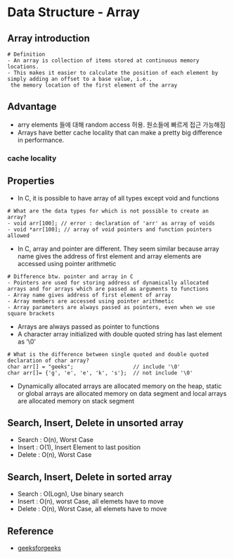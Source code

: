 # Data Structure - Array

## Array introduction
```shell
# Definition
- An array is collection of items stored at continuous memory locations.
- This makes it easier to calculate the position of each element by simply adding an offset to a base value, i.e., 
 the memory location of the first element of the array
```
## Advantage
- arry elements 들에 대해 random access 허용. 원소들에 빠르게 접근 가능해짐 
- Arrays have better cache locality that can make a pretty big difference in performance.

### cache locality


## Properties
- In C, it is possible to have array of all types except void and functions
```shell
# What are the data types for which is not possible to create an array?
- void arr[100]; // error : declaration of 'arr' as array of voids
- void *arr[100]; // array of void pointers and function pointers allowed
```
- In C, array and pointer are different. They seem similar because array name gives the address of first element and array elements are accessed using pointer arithmetic
```shell
# Difference btw. pointer and array in C
- Pointers are used for storing address of dynamically allocated arrays and for arrays which are passed as arguments to functions
- Array name gives address of first element of array
- Array members are accessed using pointer arithmetic
- Array parameters are always passed as pointers, even when we use square brackets
```
- Arrays are always passed as pointer to functions
- A character array initialized with double quoted string has last element as ‘\0'
```shell
# What is the difference between single quoted and double quoted declaration of char array?
char arr[] = "geeks";                   // include '\0'
char arr[]= {'g', 'e', 'e', 'k', 's'};  // not include '\0'
```
- Dynamically allocated arrays are allocated memory on the heap, static or global arrays are allocated memory on data segment and local arrays are allocated memory on stack segment

## Search, Insert, Delete in unsorted array
- Search : O(n), Worst Case
- Insert : O(1), Insert Element to last position
- Delete : O(n), Worst Case

## Search, Insert, Delete in sorted array
- Search : O(Logn), Use binary search
- Insert : O(n), worst Case, all elemets have to move
- Delete : O(n), Worst Case, all elemets have to move

## Reference
* [geeksforgeeks](http://courses.geeksforgeeks.org/course/3/1/1/)